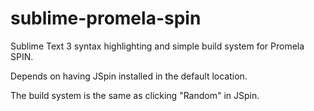 sublime-promela-spin
====================

Sublime Text 3 syntax highlighting and simple build system for Promela SPIN.

Depends on having JSpin installed in the default location.

The build system is the same as clicking "Random" in JSpin.
